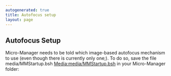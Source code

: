 ```yaml
---
autogenerated: true
title: Autofocus setup
layout: page
---
```


## Autofocus Setup

Micro-Manager needs to be told which image-based autofocus mechanism to
use (even though there is currently only one;). To do so, save the file
media/MMStartup.bsh [Media:media/MMStartup.bsh](Media:media/MMStartup.bsh "wikilink") in
your Micro-Manager folder:

